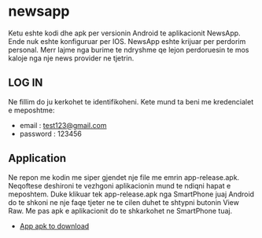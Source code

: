 # newsapp

Ketu eshte kodi dhe apk per versionin Android te aplikacionit NewsApp.
Ende nuk eshte konfiguruar per IOS.
NewsApp eshte krijuar per perdorim personal. Merr lajme nga burime te ndryshme qe lejon perdoruesin te mos kaloje nga nje news provider ne tjetrin. 


## LOG IN

Ne fillim do ju kerkohet te identifikoheni.
Kete mund ta beni me kredencialet e meposhtme:

- email : test123@gmail.com
- password : 123456


## Application

Ne repon me kodin me siper gjendet nje file me emrin app-release.apk.
Neqoftese deshironi te vezhgoni aplikacionin mund te ndiqni hapat e meposhtem.
Duke klikuar tek app-release.apk nga SmartPhone juaj Android do te shkoni ne nje faqe tjeter ne te cilen duhet te shtypni butonin View Raw.
Me pas apk e aplikacionit do te shkarkohet ne SmartPhone tuaj.


- [App apk to download](https://github.com/onomdev/newsapp/blob/main/app-release.apk)
